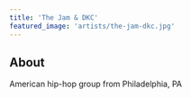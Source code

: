 ```yaml
---
title: 'The Jam & DKC'
featured_image: 'artists/the-jam-dkc.jpg'
---
```


## About

American hip-hop group from Philadelphia, PA

